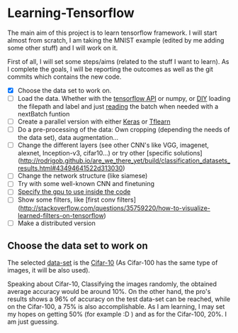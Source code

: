 # Learning-Tensorflow

The main aim of this project is to learn tensorflow framework. I will start almost from scratch, I am taking the MNIST example (edited by me adding some other stuff) and I will work on it.

First of all, I will set some steps/aims (related to the stuff I want to learn). As I complete the goals, I will be reporting the outcomes as well as the git commits which contains the new code.

- [x] Choose the data set to work on.
- [ ] Load the data. Whether with the [tensorflow API](https://www.tensorflow.org/programmers_guide/reading_data) or numpy, or [DIY](http://stackoverflow.com/questions/34340489/tensorflow-read-images-with-labels) loading the filepath and label and just [reading](http://stackoverflow.com/questions/39195113/how-to-load-multiple-images-in-a-numpy-array ) the batch when needed with a nextBatch funtion
- [ ] Create a parallel version with either [Keras](https://keras.io/) or [Tflearn](http://tflearn.org/)
- [ ] Do a pre-processing of the data: Own cropping (depending the needs of the data set), data augmentation...
- [ ] Change the different layers (see other CNN's like VGG, imagenet, alexnet, Inception-v3, cifar10...) or try other [specific solutions] (http://rodrigob.github.io/are_we_there_yet/build/classification_datasets_results.html#43494641522d313030)
- [ ] Change the network structure (like siamese)
- [ ] Try with some well-known CNN and finetuning
- [ ] [Specify the gpu to use inside the code](https://www.tensorflow.org/tutorials/using_gpu)
- [ ] Show some filters, like [first conv filters] (http://stackoverflow.com/questions/35759220/how-to-visualize-learned-filters-on-tensorflow)
- [ ] Make a distributed version

## Choose the data set to work on

The selected [data-set](https://www.cs.toronto.edu/~kriz/cifar.html) is the [Cifar-10](https://www.cs.toronto.edu/~kriz/learning-features-2009-TR.pdf) (As Cifar-100 has the same type of images, it will be also used).

Speaking about Cifar-10, Classifying the images randomly, the obtained average accuracy would be around 10%. On the other hand, the pro's results shows a 96% of accuracy on the test data-set can be reached, while on the Cifar-100, a 75% is also accomplishable.
As I am learning, I may set my hopes on getting 50% (for example :D ) and as for the Cifar-100, 20%. I am just guessing.